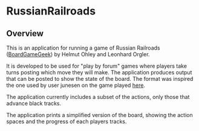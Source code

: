 # RussianRailroads

## Overview
This is an application for running a game of Russian Railroads ([BoardGameGeek](http://boardgamegeek.com/boardgame/144733/russian-railroads)) by Helmut Ohley and Leonhard Orgler.

It is developed to be used for "play by forum" games where players take turns posting which move they will make. The application produces output that can be posted to show the state of the board. The format was inspired the one used by user junesen on the game played [here](http://boardgamegeek.com/thread/1144834/game-1).

The application currently includes a subset of the actions, only those that advance black tracks.

The application prints a simplified version of the board, showing the action spaces and the progress of each players tracks.
